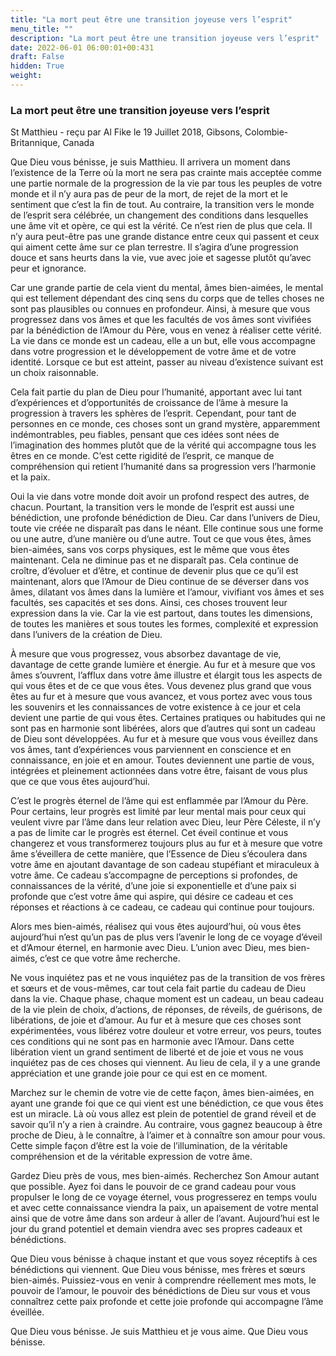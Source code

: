 ```yaml
---
title: "La mort peut être une transition joyeuse vers l’esprit"
menu_title: ""
description: "La mort peut être une transition joyeuse vers l’esprit"
date: 2022-06-01 06:00:01+00:431
draft: False
hidden: True
weight:
---
```

### La mort peut être une transition joyeuse vers l’esprit

St Matthieu - reçu par Al Fike le 19 Juillet 2018, Gibsons, Colombie-Britannique, Canada

Que Dieu vous bénisse, je suis Matthieu. Il arrivera un moment dans l’existence de la Terre où la mort ne sera pas crainte mais acceptée comme une partie normale de la progression de la vie par tous les peuples de votre monde et il n’y aura pas de peur de la mort, de rejet de la mort et le sentiment que c’est la fin de tout. Au contraire, la transition vers le monde de l’esprit sera célébrée, un changement des conditions dans lesquelles une âme vit et opère, ce qui est la vérité. Ce n’est rien de plus que cela. Il n’y aura peut-être pas une grande distance entre ceux qui passent et ceux qui aiment cette âme sur ce plan terrestre. Il s’agira d’une progression douce et sans heurts dans la vie, vue avec joie et sagesse plutôt qu’avec peur et ignorance.

Car une grande partie de cela vient du mental, âmes bien-aimées, le mental qui est tellement dépendant des cinq sens du corps que de telles choses ne sont pas plausibles ou connues en profondeur. Ainsi, à mesure que vous progressez dans vos âmes et que les facultés de vos âmes sont vivifiées par la bénédiction de l’Amour du Père, vous en venez à réaliser cette vérité. La vie dans ce monde est un cadeau, elle a un but, elle vous accompagne dans votre progression et le développement de votre âme et de votre identité. Lorsque ce but est atteint, passer au niveau d’existence suivant est un choix raisonnable.

Cela fait partie du plan de Dieu pour l’humanité, apportant avec lui tant d’expériences et d’opportunités de croissance de l’âme à mesure la progression à travers les sphères de l’esprit. Cependant, pour tant de personnes en ce monde, ces choses sont un grand mystère, apparemment indémontrables, peu fiables, pensant que ces idées sont nées de l’imagination des hommes plutôt que de la vérité qui accompagne tous les êtres en ce monde. C’est cette rigidité de l’esprit, ce manque de compréhension qui retient l’humanité dans sa progression vers l’harmonie et la paix.

Oui la vie dans votre monde doit avoir un profond respect des autres, de chacun. Pourtant, la transition vers le monde de l’esprit est aussi une bénédiction, une profonde bénédiction de Dieu. Car dans l’univers de Dieu, toute vie créée ne disparaît pas dans le néant. Elle continue sous une forme ou une autre, d’une manière ou d’une autre. Tout ce que vous êtes, âmes bien-aimées, sans vos corps physiques, est le même que vous êtes maintenant. Cela ne diminue pas et ne disparaît pas. Cela continue de croître, d’évoluer et d’être, et continue de devenir plus que ce qu’il est maintenant, alors que l’Amour de Dieu continue de se déverser dans vos âmes, dilatant vos âmes dans la lumière et l’amour, vivifiant vos âmes et ses facultés, ses capacités et ses dons. Ainsi, ces choses trouvent leur expression dans la vie. Car la vie est partout, dans toutes les dimensions, de toutes les manières et sous toutes les formes, complexité et expression dans l’univers de la création de Dieu.

À mesure que vous progressez, vous absorbez davantage de vie, davantage de cette grande lumière et énergie. Au fur et à mesure que vos âmes s’ouvrent, l’afflux dans votre âme illustre et élargit tous les aspects de qui vous êtes et de ce que vous êtes. Vous devenez plus grand que vous êtes au fur et à mesure que vous avancez, et vous portez avec vous tous les souvenirs et les connaissances de votre existence à ce jour et cela devient une partie de qui vous êtes. Certaines pratiques ou habitudes qui ne sont pas en harmonie sont libérées, alors que d’autres qui sont un cadeau de Dieu sont développées. Au fur et à mesure que vous vous éveillez dans vos âmes, tant d’expériences vous parviennent en conscience et en connaissance, en joie et en amour. Toutes deviennent une partie de vous, intégrées et pleinement actionnées dans votre être, faisant de vous plus que ce que vous êtes aujourd’hui.

C’est le progrès éternel de l’âme qui est enflammée par l’Amour du Père. Pour certains, leur progrès est limité par leur mental mais pour ceux qui veulent vivre par l’âme dans leur relation avec Dieu, leur Père Céleste, il n’y a pas de limite car le progrès est éternel. Cet éveil continue et vous changerez et vous transformerez toujours plus au fur et à mesure que votre âme s’éveillera de cette manière, que l’Essence de Dieu s’écoulera dans votre âme en ajoutant davantage de son cadeau stupéfiant et miraculeux à votre âme. Ce cadeau s’accompagne de perceptions si profondes, de connaissances de la vérité, d’une joie si exponentielle et d’une paix si profonde que c’est votre âme qui aspire, qui désire ce cadeau et ces réponses et réactions à ce cadeau, ce cadeau qui continue pour toujours.

Alors mes bien-aimés, réalisez qui vous êtes aujourd’hui, où vous êtes aujourd’hui n’est qu’un pas de plus vers l’avenir le long de ce voyage d’éveil et d’Amour éternel, en harmonie avec Dieu. L’union avec Dieu, mes bien-aimés, c’est ce que votre âme recherche.

Ne vous inquiétez pas et ne vous inquiétez pas de la transition de vos frères et sœurs et de vous-mêmes, car tout cela fait partie du cadeau de Dieu dans la vie. Chaque phase, chaque moment est un cadeau, un beau cadeau de la vie plein de choix, d’actions, de réponses, de réveils, de guérisons, de libérations, de joie et d’amour. Au fur et à mesure que ces choses sont expérimentées, vous libérez votre douleur et votre erreur, vos peurs, toutes ces conditions qui ne sont pas en harmonie avec l’Amour. Dans cette libération vient un grand sentiment de liberté et de joie et vous ne vous inquiétez pas de ces choses qui viennent. Au lieu de cela, il y a une grande appréciation et une grande joie pour ce qui est en ce moment. 

Marchez sur le chemin de votre vie de cette façon, âmes bien-aimées, en ayant une grande foi que ce qui vient est une bénédiction, ce que vous êtes est un miracle. Là où vous allez est plein de potentiel de grand réveil et de savoir qu’il n’y a rien à craindre. Au contraire, vous gagnez beaucoup à être proche de Dieu, à le connaître, à l’aimer et à connaître son amour pour vous. Cette simple façon d’être est la voie de l’illumination, de la véritable compréhension et de la véritable expression de votre âme.

Gardez Dieu près de vous, mes bien-aimés. Recherchez Son Amour autant que possible. Ayez foi dans le pouvoir de ce grand cadeau pour vous propulser le long de ce voyage éternel, vous progresserez en temps voulu et avec cette connaissance viendra la paix, un apaisement de votre mental ainsi que de votre âme dans son ardeur à aller de l’avant. Aujourd’hui est le jour du grand potentiel et demain viendra avec ses propres cadeaux et bénédictions.

Que Dieu vous bénisse à chaque instant et que vous soyez réceptifs à ces bénédictions qui viennent. Que Dieu vous bénisse, mes frères et sœurs bien-aimés. Puissiez-vous en venir à comprendre réellement mes mots, le pouvoir de l’amour, le pouvoir des bénédictions de Dieu sur vous et vous connaîtrez cette paix profonde et cette joie profonde qui accompagne l’âme éveillée.

Que Dieu vous bénisse. Je suis Matthieu et je vous aime. Que Dieu vous bénisse.



